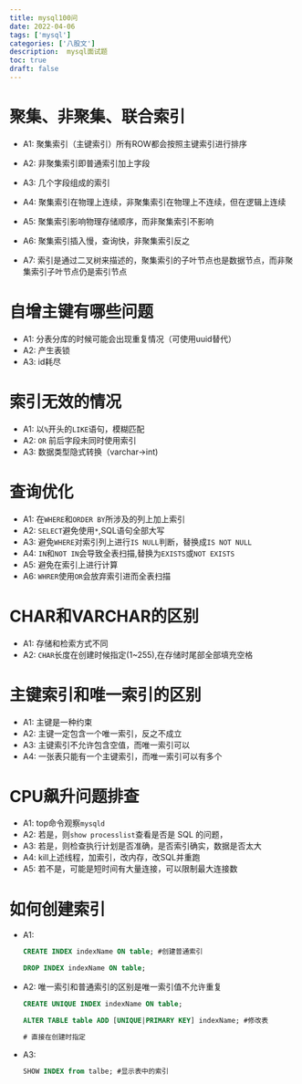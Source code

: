 ```yaml
---
title: mysql100问
date: 2022-04-06
tags: ['mysql']
categories: ['八股文']
description:  mysql面试题
toc: true
draft: false
---
```


# 聚集、非聚集、联合索引

+ A1: 聚集索引（主键索引）所有ROW都会按照主键索引进行排序

+ A2: 非聚集索引即普通索引加上字段

+ A3: 几个字段组成的索引

+ A4: 聚集索引在物理上连续，非聚集索引在物理上不连续，但在逻辑上连续

+ A5: 聚集索引影响物理存储顺序，而非聚集索引不影响

+ A6: 聚集索引插入慢，查询快，非聚集索引反之

+ A7: 索引是通过二叉树来描述的，聚集索引的子叶节点也是数据节点，而非聚集索引子叶节点仍是索引节点


# 自增主键有哪些问题

+ A1: 分表分库的时候可能会出现重复情况（可使用uuid替代）
+ A2: 产生表锁
+ A3: id耗尽 


# 索引无效的情况

+ A1: 以`%`开头的`LIKE`语句，模糊匹配
+ A2: `OR` 前后字段未同时使用索引
+ A3: 数据类型隐式转换（varchar->int)


# 查询优化

+ A1: 在`WHERE`和`ORDER BY`所涉及的列上加上索引
+ A2: `SELECT`避免使用`*`,SQL语句全部大写
+ A3: 避免`WHERE`对索引列上进行`IS NULL`判断，替换成`IS NOT NULL`
+ A4: `IN`和`NOT IN`会导致全表扫描,替换为`EXISTS`或`NOT EXISTS`
+ A5: 避免在索引上进行计算
+ A6: `WHRER`使用`OR`会放弃索引进而全表扫描


# CHAR和VARCHAR的区别

+ A1: 存储和检索方式不同
+ A2: `CHAR`长度在创建时候指定(1~255),在存储时尾部全部填充空格


# 主键索引和唯一索引的区别

+ A1: 主键是一种约束
+ A2: 主键一定包含一个唯一索引，反之不成立
+ A3: 主键索引不允许包含空值，而唯一索引可以
+ A4: 一张表只能有一个主键索引，而唯一索引可以有多个


# CPU飙升问题排查

+ A1: top命令观察`mysqld`
+ A2: 若是，则`show processlist`查看是否是 SQL 的问题，
+ A3: 若是，则检查执行计划是否准确，是否索引确实，数据是否太大
+ A4: kill上述线程，加索引，改内存，改SQL并重跑
+ A5: 若不是，可能是短时间有大量连接，可以限制最大连接数


# 如何创建索引

+ A1: 
    ```sql 
    CREATE INDEX indexName ON table; #创建普通索引

    DROP INDEX indexName ON table;
    ```

+ A2: 唯一索引和普通索引的区别是唯一索引值不允许重复
    ```sql
    CREATE UNIQUE INDEX indexName ON table;
    
    ALTER TABLE table ADD [UNIQUE|PRIMARY KEY] indexName; #修改表

    # 直接在创建时指定 
    ```

+ A3:
    ```sql
    SHOW INDEX from talbe; #显示表中的索引
    ```